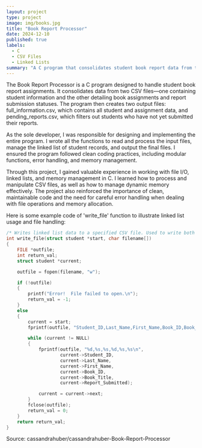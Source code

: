 ```yaml
---
layout: project
type: project
image: img/books.jpg
title: "Book Report Processor"
date: 2024-12-10
published: true
labels:
  - C
  - CSV Files
  - Linked Lists
summary: "A C program that consolidates student book report data from two CSV files and filters pending submissions."
---
```


The Book Report Processor is a C program designed to handle student book report assignments. It consolidates data from two CSV files—one containing student information and the other detailing book assignments and report submission statuses. The program then creates two output files: full_information.csv, which contains all student and assignment data, and pending_reports.csv, which filters out students who have not yet submitted their reports.

As the sole developer, I was responsible for designing and implementing the entire program. I wrote all the functions to read and process the input files, manage the linked list of student records, and output the final files. I ensured the program followed clean coding practices, including modular functions, error handling, and memory management.

Through this project, I gained valuable experience in working with file I/O, linked lists, and memory management in C. I learned how to process and manipulate CSV files, as well as how to manage dynamic memory effectively. The project also reinforced the importance of clean, maintainable code and the need for careful error handling when dealing with file operations and memory allocation.

Here is some example code of 'write_file' function to illustrate linked list usage and file handling:
```c
/* Writes linked list data to a specified CSV file. Used to write both .csv output files. */
int write_file(struct student *start, char filename[])
{
    FILE *outfile;
    int return_val;
    struct student *current;

    outfile = fopen(filename, "w");

    if (!outfile)
    {
        printf("Error!  File failed to open.\n");
        return_val = -1;
    }
    else
    {
        current = start;
        fprintf(outfile, "Student_ID,Last_Name,First_Name,Book_ID,Book_Title,Report_Submitted\n");

        while (current != NULL)
        {
            fprintf(outfile, "%d,%s,%s,%d,%s,%s\n",
                    current->Student_ID,
                    current->Last_Name,
                    current->First_Name,
                    current->Book_ID,
                    current->Book_Title,
                    current->Report_Submitted);

            current = current->next;
        }
        fclose(outfile);
        return_val = 0;
    }
    return return_val;
}
```
Source: cassandrahuber/cassandrahuber-Book-Report-Processor
